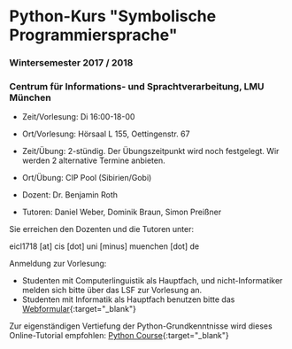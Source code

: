 # Python-Kurs "Symbolische Programmiersprache"
### Wintersemester 2017 / 2018
### Centrum für Informations- und Sprachtverarbeitung, LMU München

 - Zeit/Vorlesung: Di 16:00-18-00
 - Ort/Vorlesung: Hörsaal L 155, Oettingenstr. 67
 - Zeit/Übung: 2-stündig. Der Übungszeitpunkt wird noch festgelegt. Wir werden 2 alternative Termine anbieten.
 - Ort/Übung: CIP Pool (Sibirien/Gobi)

 - Dozent: Dr. Benjamin Roth
 - Tutoren: Daniel Weber, Dominik Braun, Simon Preißner
 
Sie erreichen den Dozenten und die Tutoren unter:

eicl1718 [at] cis [dot] uni [minus] muenchen [dot] de

Anmeldung zur Vorlesung:
 - Studenten mit Computerlinguistik als Hauptfach, und nicht-Informatiker melden sich bitte über das LSF zur Vorlesung an.
 - Studenten mit Informatik als Hauptfach benutzen bitte das [Webformular](https://goo.gl/forms/PS0v04Enimjwmmfp1){:target="_blank"}

Zur eigenständigen Vertiefung der Python-Grundkenntnisse wird dieses Online-Tutorial empfohlen: [Python Course](https://www.python-course.eu/python3_course.php){:target="_blank"}
